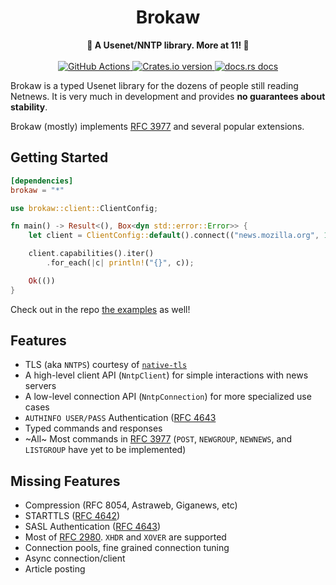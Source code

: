 <h1 align="center">Brokaw</h1>
<div align="center">
  <strong>📰 A Usenet/NNTP library. More at 11! 📰</strong>
</div>

<br />

<div align="center">
  <a href="https://github.com/sgg/brokaw/actions">
  <!-- Actions Status -->
    <img src="https://github.com/sgg/brokaw/workflows/Rust/badge.svg"
      alt="GitHub Actions" />
  </a>
  <!-- Crates version -->
  <a href="https://crates.io/crates/brokaw">
    <img src="https://img.shields.io/crates/v/brokaw"
    alt="Crates.io version" />
  </a>
  <!-- docs.rs docs -->
  <a href="https://docs.rs/brokaw">
    <img src="https://docs.rs/brokaw/badge.svg?"
      alt="docs.rs docs" />
  </a>
</div>


Brokaw is a typed Usenet library for the dozens of people still reading Netnews. It is very much in development and provides **no guarantees about stability**.

Brokaw (mostly) implements [RFC 3977](https://tools.ietf.org/html/rfc3977) and several popular extensions.

## Getting Started

```toml
[dependencies]
brokaw = "*"
```

```rust
use brokaw::client::ClientConfig;

fn main() -> Result<(), Box<dyn std::error::Error>> {
    let client = ClientConfig::default().connect(("news.mozilla.org", 119))?;

    client.capabilities().iter()
        .for_each(|c| println!("{}", c));

    Ok(())
}
```

Check out in the repo [the examples](./examples) as well!

## Features

* TLS (aka `NNTPS`) courtesy of [`native-tls`](https://crates.io/crates/native-tls)
* A high-level client API (`NntpClient`) for simple interactions with news servers
* A low-level connection API (`NntpConnection`) for more specialized use cases
* `AUTHINFO USER/PASS` Authentication ([RFC 4643]
* Typed commands and responses 
* ~All~ Most commands in [RFC 3977] (`POST`, `NEWGROUP`, `NEWNEWS`, and `LISTGROUP` have yet to be implemented)

## Missing Features

* Compression (RFC 8054, Astraweb, Giganews, etc)
* STARTTLS ([RFC 4642](https://tools.ietf.org/html/rfc4642))
* SASL Authentication ([RFC 4643])
* Most of [RFC 2980]. `XHDR` and `XOVER` are supported
* Connection pools, fine grained connection tuning
* Async connection/client
* Article posting

[RFC 2980]: (https://tools.ietf.org/html/rfc4643)
[RFC 3977]: https://tools.ietf.org/html/rfc3977
[RFC 4642]: https://tools.ietf.org/html/rfc4642
[RFC 4643]: (https://tools.ietf.org/html/rfc4643)
